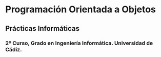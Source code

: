 # Programación Orientada a Objetos
## Prácticas Informáticas
### 2º Curso, Grado en Ingeniería Informática. Universidad de Cádiz. 
